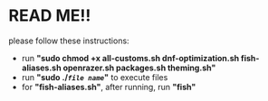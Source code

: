 # READ ME!!
please follow these instructions:
* run __"sudo chmod +x all-customs.sh dnf-optimization.sh fish-aliases.sh openrazer.sh packages.sh theming.sh"__
* run __"sudo ./*```file name```*"__ to execute files
* for __"fish-aliases.sh"__, after running, run __"fish"__

